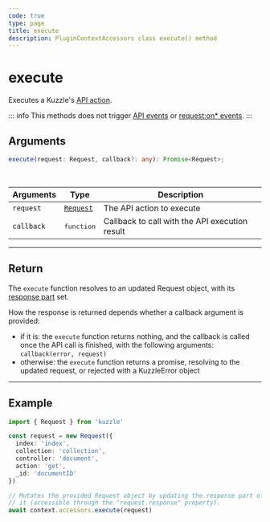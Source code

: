 ```yaml
---
code: true
type: page
title: execute
description: PluginContextAccessors class execute() method
---
```


# execute

Executes a Kuzzle's [API action](/core/2/api).

::: info
This methods does not trigger [API events](/core/2/plugins/guides/events/api-events) or [request:on* events](/core/2/plugins/guides/events/request-on-authorized).
:::

## Arguments

```ts
execute(request: Request, callback?: any): Promise<Request>;
```

<br/>

| Arguments  | Type                                                           | Description                                    |
| ---------- | -------------------------------------------------------------- | ---------------------------------------------- |
| `request`  | [`Request`](/core/2/framework/classes/request) | The API action to execute                       |
| `callback` | <pre>function</pre>                                            | Callback to call with the API execution result <DeprecatedBadge version="change-me"/> |

---

## Return

The `execute` function resolves to an updated Request object, with its [response part](/core/2/framework/classes/request-response) set.

How the response is returned depends whether a callback argument is provided:

- if it is: the `execute` function returns nothing, and the callback is called once the API call is finished, with the following arguments: `callback(error, request)`
- otherwise: the `execute` function returns a promise, resolving to the updated request, or rejected with a KuzzleError object

---

## Example

```ts
import { Request } from 'kuzzle'

const request = new Request({
  index: 'index',
  collection: 'collection',
  controller: 'document',
  action: 'get',
  _id: 'documentID'
})

// Mutates the provided Request object by updating the response part of
// it (accessible through the "request.response" property).
await context.accessors.execute(request)
```
